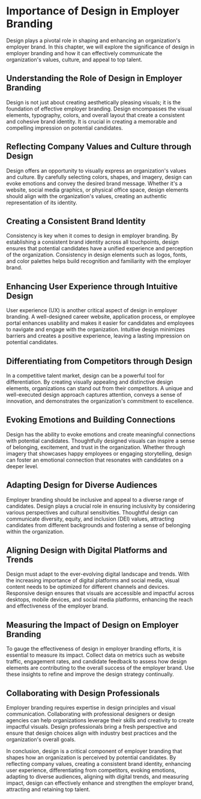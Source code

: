 Importance of Design in Employer Branding
==================================================

Design plays a pivotal role in shaping and enhancing an organization's employer brand. In this chapter, we will explore the significance of design in employer branding and how it can effectively communicate the organization's values, culture, and appeal to top talent.

Understanding the Role of Design in Employer Branding
-----------------------------------------------------

Design is not just about creating aesthetically pleasing visuals; it is the foundation of effective employer branding. Design encompasses the visual elements, typography, colors, and overall layout that create a consistent and cohesive brand identity. It is crucial in creating a memorable and compelling impression on potential candidates.

Reflecting Company Values and Culture through Design
----------------------------------------------------

Design offers an opportunity to visually express an organization's values and culture. By carefully selecting colors, shapes, and imagery, design can evoke emotions and convey the desired brand message. Whether it's a website, social media graphics, or physical office space, design elements should align with the organization's values, creating an authentic representation of its identity.

Creating a Consistent Brand Identity
------------------------------------

Consistency is key when it comes to design in employer branding. By establishing a consistent brand identity across all touchpoints, design ensures that potential candidates have a unified experience and perception of the organization. Consistency in design elements such as logos, fonts, and color palettes helps build recognition and familiarity with the employer brand.

Enhancing User Experience through Intuitive Design
--------------------------------------------------

User experience (UX) is another critical aspect of design in employer branding. A well-designed career website, application process, or employee portal enhances usability and makes it easier for candidates and employees to navigate and engage with the organization. Intuitive design minimizes barriers and creates a positive experience, leaving a lasting impression on potential candidates.

Differentiating from Competitors through Design
-----------------------------------------------

In a competitive talent market, design can be a powerful tool for differentiation. By creating visually appealing and distinctive design elements, organizations can stand out from their competitors. A unique and well-executed design approach captures attention, conveys a sense of innovation, and demonstrates the organization's commitment to excellence.

Evoking Emotions and Building Connections
-----------------------------------------

Design has the ability to evoke emotions and create meaningful connections with potential candidates. Thoughtfully designed visuals can inspire a sense of belonging, excitement, and trust in the organization. Whether through imagery that showcases happy employees or engaging storytelling, design can foster an emotional connection that resonates with candidates on a deeper level.

Adapting Design for Diverse Audiences
-------------------------------------

Employer branding should be inclusive and appeal to a diverse range of candidates. Design plays a crucial role in ensuring inclusivity by considering various perspectives and cultural sensitivities. Thoughtful design can communicate diversity, equity, and inclusion (DEI) values, attracting candidates from different backgrounds and fostering a sense of belonging within the organization.

Aligning Design with Digital Platforms and Trends
-------------------------------------------------

Design must adapt to the ever-evolving digital landscape and trends. With the increasing importance of digital platforms and social media, visual content needs to be optimized for different channels and devices. Responsive design ensures that visuals are accessible and impactful across desktops, mobile devices, and social media platforms, enhancing the reach and effectiveness of the employer brand.

Measuring the Impact of Design on Employer Branding
---------------------------------------------------

To gauge the effectiveness of design in employer branding efforts, it is essential to measure its impact. Collect data on metrics such as website traffic, engagement rates, and candidate feedback to assess how design elements are contributing to the overall success of the employer brand. Use these insights to refine and improve the design strategy continually.

Collaborating with Design Professionals
---------------------------------------

Employer branding requires expertise in design principles and visual communication. Collaborating with professional designers or design agencies can help organizations leverage their skills and creativity to create impactful visuals. Design professionals bring a fresh perspective and ensure that design choices align with industry best practices and the organization's overall goals.

In conclusion, design is a critical component of employer branding that shapes how an organization is perceived by potential candidates. By reflecting company values, creating a consistent brand identity, enhancing user experience, differentiating from competitors, evoking emotions, adapting to diverse audiences, aligning with digital trends, and measuring impact, design can effectively enhance and strengthen the employer brand, attracting and retaining top talent.
